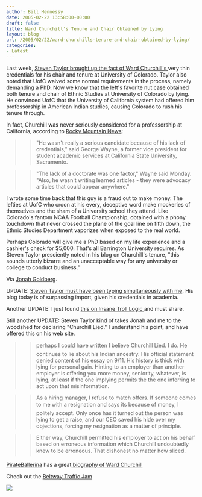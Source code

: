 ```yaml
---
author: Bill Hennessy
date: 2005-02-22 13:58:00+00:00
draft: false
title: Ward Churchill's Tenure and Chair Obtained by Lying
layout: blog
url: /2005/02/22/ward-churchills-tenure-and-chair-obtained-by-lying/
categories:
- Latest
---
```


Last week, [Steven Taylor brought up the fact of Ward Churchill's ](https://www.poliblogger.com/index.php?p=6269)very thin credentials for his chair and tenure at University of Colorado. Taylor also noted that UofC waived some normal requirements in the process, namely demanding a PhD. Now we know that the left's favorite nut case obtained both tenure and chair of Ethnic Studies at University of Colorado by lying. He convinced UofC that the University of California system had offered him professorship in American Indian studies, causing Colorado to rush his tenure through.




In fact, Churchill was never seriously considered for a professorship at California, according to [Rocky Mountain News](https://www.rockymountainnews.com/drmn/local/article/0,1299,DRMN_15_3566316,00.html):




> 

> 
> > 

>> 
>> "He wasn't really a serious candidate because of his lack of credentials," said George Wayne, a former vice president for student academic services at California State University, Sacramento. 
>> 
>> 

>> 
>> "The lack of a doctorate was one factor," Wayne said Monday. "Also, he wasn't writing learned articles - they were advocacy articles that could appear anywhere." 
>> 
>> 
> 
> 




I wrote some time back that this guy is a fraud out to make money. The lefties at UofC who croon at his every, deceptive word make mockeries of themselves and the sham of a University school they attend. Like Colorado's fantom NCAA Football Championship, obtained with a phony touchdown that never crossed the plane of the goal line on fifth down, the Ethnic Studies Department vaporizes when exposed to the real world.




Perhaps Colorado will give me a PhD based on my life experience and a cashier's check for $5,000. That's all Barrington University requires. As Steven Taylor presciently noted in his blog on Churchill's tenure, "this sounds utterly bizarre and an unacceptable way for any university or college to conduct business."




Via [Jonah Goldberg](https://www.nationalreview.com/thecorner/05_02_20_corner-archive.asp#056710).




UPDATE: [Steven Taylor must have been typing simultaneously with me](https://www.poliblogger.com/index.php?p=6289). His blog today is of surpassing import, given his credentials in academia. 




Another UPDATE: I just found [this on Insane Troll Logic ](https://insanetroll.blogspot.com/2005/02/tenure-academic-freedom-and-right-to.html)and must share.




Still another UPDATE: Steven Taylor kind of takes Jonah and me to the woodshed for declaring "Churchill Lied." I understand his point, and have offered this on his web site.




> 

> 
> > 

>> 
>> perhaps I could have written I believe Churchill Lied. I do. He continues to lie about his Indian ancestry. His official statement denied content of his essay on 9/11. His history is thick with lying for personal gain. Hinting to an employer than another employer is offering you more money, seniority, whatever, is lying, at least if the one implying permits the the one inferring to act upon that misinformation. 
>> 
>> 

>> 
>> As a hiring manager, I refuse to match offers. If someone comes to me with a resignation and says its because of money, I politely accept. Only once has it turned out the person was lying to get a raise, and our CEO saved his hide over my objections, forcing my resignation as a matter of principle.
>> 
>> 

>> 
>> Either way, Churchill permitted his employer to act on his behalf based on erroneous information which Churchill undoubtedly knew to be erroneous. That dishonest no matter how sliced.   

>> 
>> 
> 
> 




[PirateBallerina](https://www.pirateballerina.com/index.php) has a great[ biography of Ward Churchill](https://www.pirateballerina.com/archive_2005-m02.html#standard-15)




Check out the [Beltway Traffic Jam](https://www.outsidethebeltway.com/archives/9352)

![](https://blog.billhennessy.com/aggbug.aspx?PostID=1191)

